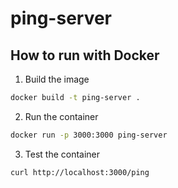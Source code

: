 # ping-server

## How to run with Docker

1. Build the image

  ```sh
  docker build -t ping-server .
  ```

2. Run the container

  ```sh
  docker run -p 3000:3000 ping-server
  ```

3. Test the container

  ```sh
  curl http://localhost:3000/ping
  ```
